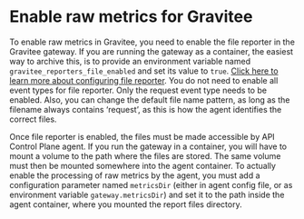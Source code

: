 # Enable raw metrics for Gravitee 

<head>
  <meta name="guidename" content="API Management"/>
  <meta name="context" content="GUID-6fb14e1f-d228-4135-8ecf-25ec446c3551"/>
</head> 

To enable raw metrics in Gravitee, you need to enable the file reporter in the Gravitee gateway. If you are running the gateway as a container, the easiest way to archive this, is to provide an environment variable named `gravitee_reporters_file_enabled` and set its value to `true`. [Click here to learn more about configuring file reporter](https://documentation.gravitee.io/apim/getting-started/configuration/reporters#file-reporter). You do not need to enable all event types for file reporter. Only the request event type needs to be enabled. Also, you can change the default file name pattern, as long as the filename always contains ‘request’, as this is how the agent identifies the correct files.

Once file reporter is enabled, the files must be made accessible by API Control Plane agent. If you run the gateway in a container, you will have to mount a volume to the path where the files are stored. The same volume must then be mounted somewhere into the agent container. To actually enable the processing of raw metrics by the agent, you must add a configuration parameter named `metricsDir` (either in agent config file, or as environment variable `gateway.metricsDir`) and set it to the path inside the agent container, where you mounted the report files directory.

